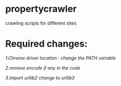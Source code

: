 # propertycrawler

crawling scripts for different sites

# Required changes:

  *1.Chrome driver location : change the PATH variable*
  
  *2.remove encode if any in the code*
  
  *3.import urllib2 change to urllib3* 
